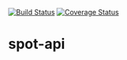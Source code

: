 [![Build Status](https://travis-ci.org/findechoes/spot-api.svg?branch=master)](https://travis-ci.org/findechoes/spot-api)
[![Coverage Status](https://coveralls.io/repos/github/findechoes/spot-api/badge.svg?branch=master)](https://coveralls.io/github/findechoes/spot-api?branch=master)
# spot-api
